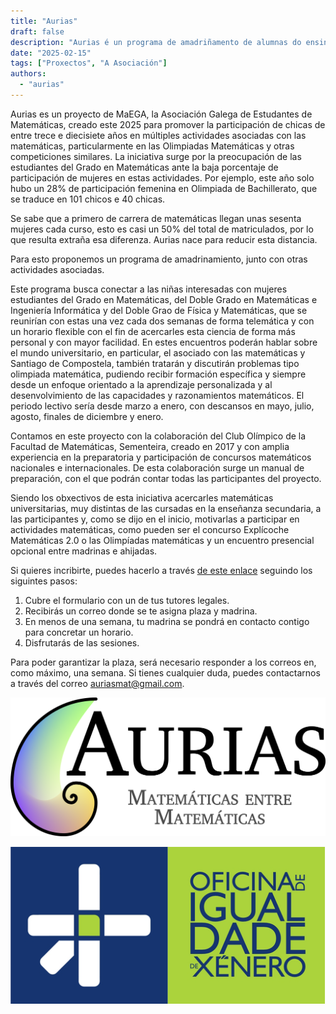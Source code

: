 ```yaml
---
title: "Aurias"
draft: false
description: "Aurias é un programa de amadriñamento de alumnas do ensino medio (ESO e Bacharelato) por estudantes do grao en Matemáticas (e os dobres graos con Informática e Física)."
date: "2025-02-15"
tags: ["Proxectos", "A Asociación"]
authors:
  - "aurias"
---
```


Aurias es un proyecto de MaEGA, la Asociación Galega de Estudantes de Matemáticas, creado este 2025 para promover la participación de chicas de entre trece e diecisiete años en múltiples actividades asociadas con las matemáticas, particularmente en las Olimpiadas Matemáticas y otras competiciones similares. La iniciativa surge por la preocupación de las estudiantes del Grado en Matemáticas ante la baja porcentaje de participación de mujeres en estas actividades. Por ejemplo, este año solo hubo un 28% de participación femenina en Olimpiada de Bachillerato, que se traduce en 101 chicos e 40 chicas.

Se sabe que a primero de carrera de matemáticas llegan unas sesenta mujeres cada curso, esto es casi un 50% del total de matriculados, por lo que resulta extraña esa diferenza. Aurias nace para reducir esta distancia.

Para esto proponemos un programa de amadrinamiento, junto con otras actividades asociadas.

Este programa busca conectar a las niñas interesadas con mujeres estudiantes del Grado en Matemáticas, del Doble Grado en Matemáticas e Ingeniería Informática y del Doble Grao de Física y Matemáticas, que se reunirían con estas una vez cada dos semanas de forma telemática y con un horario flexible con el fin de acercarles esta ciencia de forma más personal y con mayor facilidad. En estes encuentros poderán hablar sobre el mundo universitario, en particular, el asociado con las matemáticas y Santiago de Compostela, también tratarán y discutirán problemas tipo olimpiada matemática, pudiendo recibir formación específica y siempre desde un enfoque orientado a la aprendizaje personalizada y al desenvolvimiento de las capacidades y razonamientos matemáticos. El periodo lectivo sería desde marzo a enero, con descansos en mayo, julio, agosto, finales de diciembre y enero.

Contamos en este proyecto con la colaboración del Club Olímpico de la Facultad de Matemáticas, Sementeira, creado en 2017 y con amplia experiencia en la preparatoria y participación de concursos matemáticos nacionales e internacionales. De esta colaboración surge un manual de preparación, con el que podrán contar todas las participantes del proyecto.

Siendo los obxectivos de esta iniciativa acercarles matemáticas universitarias, muy distintas de las cursadas en la enseñanza secundaria, a las participantes y, como se dijo en el inicio, motivarlas a participar en actividades matemáticas, como pueden ser el concurso Explícoche Matemáticas 2.0 o las Olimpíadas matemáticas y un encuentro presencial opcional entre madrinas e ahijadas.

Si quieres incribirte, puedes hacerlo a través [de este enlace](https://docs.google.com/forms/d/e/1FAIpQLScOJ_JILc9EY3Qj1GpqrBKo6_lyrdaceS93p0RzgGk0lKLMwA/viewform) seguindo los siguintes pasos:
1. Cubre el formulario con un de tus tutores legales.
2. Recibirás un correo donde se te asigna plaza y madrina.
3. En menos de una semana, tu madrina se pondrá en contacto contigo para concretar un horario.
4. Disfrutarás de las sesiones.

Para poder garantizar la plaza, será necesario responder a los correos en, como máximo, una semana. Si tienes cualquier duda, puedes contactarnos a través del correo auriasmat@gmail.com.




![Logo de Aurias](featured.png)

<img src="logo_oix.png" alt="Logo de la OIX" width="1000"/>
